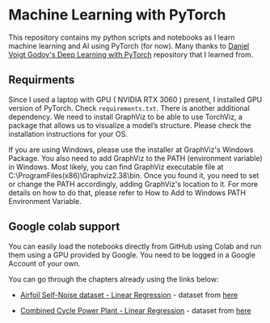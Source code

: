 # Machine Learning with PyTorch

This repository contains my python scripts and notebooks as I learn machine learning and AI using PyTorch (for now). 
Many thanks to [Daniel Voigt Godoy's Deep Learning with PyTorch](https://github.com/dvgodoy/PyTorchStepByStep) repository that I learned from.

## Requirments

Since I used a laptop with GPU ( NVIDIA RTX 3060 ) present, I installed GPU version of PyTorch. Check `requirements.txt`. There is another additional dependency. We need to install GraphViz to be able to use TorchViz, a package that allows us to visualize a model’s structure. Please check the installation instructions for your OS.

If you are using Windows, please use the installer at GraphViz's Windows Package. You also need to add GraphViz to the PATH (environment variable) in Windows. Most likely, you can find GraphViz executable file at C:\ProgramFiles(x86)\Graphviz2.38\bin. Once you found it, you need to set or change the PATH accordingly, adding GraphViz's location to it. For more details on how to do that, please refer to How to Add to Windows PATH Environment Variable.

## Google colab support

You can easily load the notebooks directly from GitHub using Colab and run them using a GPU provided by Google. You need to be logged in a Google Account of your own.

You can go through the chapters already using the links below:

- [Airfoil Self-Noise dataset - Linear Regression](https://colab.research.google.com/github/manojmanivannan/machine-learning-with-PyTorch/blob/master/notebooks/Airfoil_regression.ipynb) - dataset from [here](https://archive.ics.uci.edu/ml/datasets/airfoil+self-noise)

- [Combined Cycle Power Plant - Linear Regression](https://colab.research.google.com/github/manojmanivannan/machine-learning-with-PyTorch/blob/master/notebooks/PowerPlant_feature_engineered_regression.ipynb) - dataset from [here](https://archive.ics.uci.edu/ml/datasets/Combined+Cycle+Power+Plant)